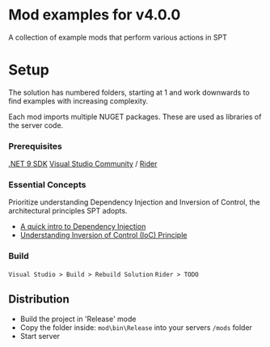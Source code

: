 
# Mod examples for v4.0.0

A collection of example mods that perform various actions in SPT

# Setup
The solution has numbered folders, starting at 1 and work downwards to find examples with increasing complexity.

Each mod imports multiple NUGET packages. These are used as libraries of the server code.

### Prerequisites
 [.NET 9 SDK](https://dotnet.microsoft.com/en-us/download/dotnet/9.0)
 [Visual Studio Community](https://visualstudio.microsoft.com/vs/community/) / [Rider](https://www.jetbrains.com/rider/)
 
### **Essential Concepts**
Prioritize understanding Dependency Injection and Inversion of Control, the architectural principles SPT adopts.

 - [A quick intro to Dependency Injection](https://www.freecodecamp.org/news/a-quick-intro-to-dependency-injection-what-it-is-and-when-to-use-it-7578c84fa88f/)
 - [Understanding Inversion of Control (IoC) Principle](https://medium.com/@amitkma/understanding-inversion-of-control-ioc-principle-163b1dc97454)

### Build
`Visual Studio > Build > Rebuild Solution`
`Rider > TODO`
 
## Distribution
- Build the project in 'Release' mode
- Copy the folder inside: `mod\bin\Release` into your servers `/mods` folder
- Start server
